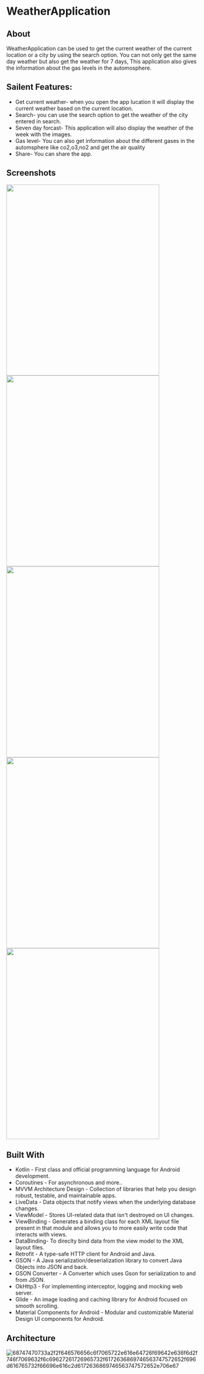 # WeatherApplication


## About
WeatherApplication can be used to get the current weather of the current location or a city by using the search option. You can not only get the same day weather but also get the weather for 7 days,
This application also gives the information about the gas levels in the automosphere.

## Sailent Features:
- Get current weather- when you open the app lucation it will display the current weather based on the current location.
- Search- you can use the search option to get the weather of the city entered in search.
- Seven day forcast- This application will also display the weather of the week with the images.
- Gas level- You can also get information about the different gases in the automsphere like co2,o3,no2 and get the air quality
- Share- You can share the app.

 ## Screenshots
 <img width=400 height=500 src=https://user-images.githubusercontent.com/28910395/219118223-70beeeb1-7bd2-4c87-8cc1-3588f92a44b0.png>
 <img width=400 height=500 src=https://user-images.githubusercontent.com/28910395/219118884-8b9dd28f-6ce5-4345-a885-a4122f552110.png>
  <img width=400 height=500 src=https://user-images.githubusercontent.com/28910395/219119055-18038015-61e0-4b92-aa6d-8550db3e7258.png>
  <img width=400 height=500 src=https://user-images.githubusercontent.com/28910395/219119193-36f56687-2d91-4453-a05b-3a24a39581d1.png>
 <img width=400 height=500 src=https://user-images.githubusercontent.com/28910395/219119389-35c3b89b-2e9e-40fa-a406-8d6a2b7c0104.png>


## Built With
- Kotlin - First class and official programming language for Android development.
- Coroutines - For asynchronous and more..
- MVVM Architecture Design - Collection of libraries that help you design robust, testable, and maintainable apps.
- LiveData - Data objects that notify views when the underlying database changes.
- ViewModel - Stores UI-related data that isn't destroyed on UI changes.
- ViewBinding - Generates a binding class for each XML layout file present in that module and allows you to more easily write code that interacts with views.
- DataBinding- To direclty bind data from the view model to the XML layout files.
- Retrofit - A type-safe HTTP client for Android and Java.
- GSON - A Java serialization/deserialization library to convert Java Objects into JSON and back.
- GSON Converter - A Converter which uses Gson for serialization to and from JSON.
- OkHttp3 - For implementing interceptor, logging and mocking web server.
- Glide - An image loading and caching library for Android focused on smooth scrolling.
- Material Components for Android - Modular and customizable Material Design UI components for Android.


 ## Architecture
 ![68747470733a2f2f646576656c6f7065722e616e64726f69642e636f6d2f746f7069632f6c69627261726965732f6172636869746563747572652f696d616765732f66696e616c2d6172636869746563747572652e706e67](https://user-images.githubusercontent.com/28910395/184237640-55123f7d-fe2f-49e7-9adf-d5c8bbdfe82d.png)
